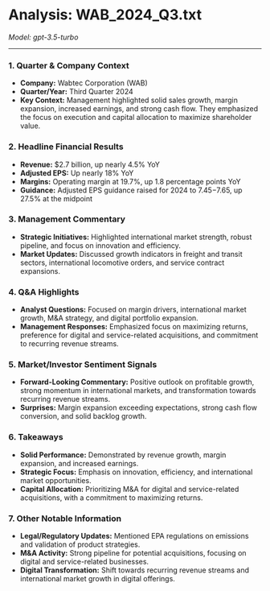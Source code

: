 # Analysis: WAB_2024_Q3.txt

*Model: gpt-3.5-turbo*

---

### 1. Quarter & Company Context
- **Company:** Wabtec Corporation (WAB)
- **Quarter/Year:** Third Quarter 2024
- **Key Context:** Management highlighted solid sales growth, margin expansion, increased earnings, and strong cash flow. They emphasized the focus on execution and capital allocation to maximize shareholder value.

### 2. Headline Financial Results
- **Revenue:** $2.7 billion, up nearly 4.5% YoY
- **Adjusted EPS:** Up nearly 18% YoY
- **Margins:** Operating margin at 19.7%, up 1.8 percentage points YoY
- **Guidance:** Adjusted EPS guidance raised for 2024 to $7.45-$7.65, up 27.5% at the midpoint

### 3. Management Commentary
- **Strategic Initiatives:** Highlighted international market strength, robust pipeline, and focus on innovation and efficiency.
- **Market Updates:** Discussed growth indicators in freight and transit sectors, international locomotive orders, and service contract expansions.

### 4. Q&A Highlights
- **Analyst Questions:** Focused on margin drivers, international market growth, M&A strategy, and digital portfolio expansion.
- **Management Responses:** Emphasized focus on maximizing returns, preference for digital and service-related acquisitions, and commitment to recurring revenue streams.

### 5. Market/Investor Sentiment Signals
- **Forward-Looking Commentary:** Positive outlook on profitable growth, strong momentum in international markets, and transformation towards recurring revenue streams.
- **Surprises:** Margin expansion exceeding expectations, strong cash flow conversion, and solid backlog growth.

### 6. Takeaways
- **Solid Performance:** Demonstrated by revenue growth, margin expansion, and increased earnings.
- **Strategic Focus:** Emphasis on innovation, efficiency, and international market opportunities.
- **Capital Allocation:** Prioritizing M&A for digital and service-related acquisitions, with a commitment to maximizing returns.

### 7. Other Notable Information
- **Legal/Regulatory Updates:** Mentioned EPA regulations on emissions and validation of product strategies.
- **M&A Activity:** Strong pipeline for potential acquisitions, focusing on digital and service-related businesses.
- **Digital Transformation:** Shift towards recurring revenue streams and international market growth in digital offerings.
